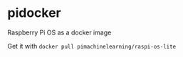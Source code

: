 # pidocker
Raspberry Pi OS as a docker image

Get it with `docker pull pimachinelearning/raspi-os-lite`
